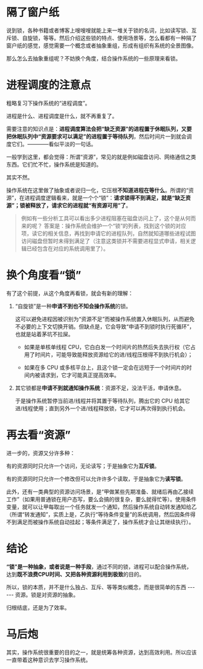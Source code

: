 # 隔了窗户纸

说到锁，各种书籍或者博客上嗖嗖嗖就能上来一堆关于锁的名词，比如读写锁、互斥锁、自旋锁，等等。然后介绍这些锁的特点、使用场景等，怎么看都有一种隔了窗户纸的感觉，感觉需要一个概念或者抽象重组，形成有组织有系统的全景图像。

那么怎么去抽象重组呢？不妨换个角度，结合操作系统的一些原理来看锁。

# 进程调度的注意点

粗略复习下操作系统的“进程调度”。

进程是什么、进程调度是什么，就不再重复了。

需要注意的知识点是：**进程调度算法会把“缺乏资源”的进程置于休眠队列，又要把休眠队列中“资源要求可以满足”的进程置于等待队列**，然后时间片一到就会调度它们。————看似平淡的一句话。

一般学到这里，都会觉得：所谓“资源”，常见的就是例如磁盘访问、网络通信之类东西。它们忙不忙，操作系统是知道的。

其实不然。

操作系统在这里做了抽象或者说归一化，它压根**不知道进程在等什么**。所谓的“资源”，在进程调度逻辑看来，就是一个个“锁”：**请求锁得不到满足，就是“缺乏资源”；锁被释放了，请求它的进程就“有资源可用”了**。

> 例如有一些分析工具可以看出多少进程阻塞在磁盘访问上了，这个是从何而来的呢？
> 答案是：操作系统会维护一个“锁”的列表，找到这个锁的对应项，读它的相关信息，再找到申请它的进程队列，自然就知道哪些进程试图访问磁盘但暂时未得到满足了（注意这类锁并不需要进程显式申请，相关逻辑已经包含在对应的系统调用里了）。

# 换个角度看“锁”

有了这个前提，从这个角度再看锁，就会有新的理解：

1. “自旋锁”是一种**申请不到也不知会操作系统**的锁。

	这可以避免进程因被识别为“资源不足”而被操作系统置入休眠队列，从而避免不必要的上下文切换开销。但缺点是，它会导致“申请不到锁时执行死循环”，也就是站着茅坑不拉屎。
	
	- 如果是单核单线程 CPU，它白白发一个时间片的热然后失去执行权（它占用了时间片，可能导致能释放资源给它的进/线程压根得不到执行机会）；
	
	- 如果在多 CPU 或多核平台上，且这个锁一定会在远短于一个时间片的时间内被请求到，它才可能真正提高效率。

2. 其它锁都是**申请不到就通知操作系统**：资源不足，没法干活，申请休息。

	于是操作系统暂停当前进/线程并将其置于等待队列，腾出它的 CPU 给其它进/线程使用；直到另外一个进/线程释放锁，它才可以再次得到执行机会。

# 再去看“资源”

进一步的，资源又分许多种：

有的资源同时只允许一个访问，无论读写；于是抽象它为**互斥锁**。

有的资源同时只允许一个修改但可以允许许多个读取，于是抽象它为**读写锁**。

此外，还有一类典型的资源访问场景，是“甲做某些先期准备、就绪后再由乙接续工作”（如果用普通锁在用户态写，要么会搞的很复杂，要么就得忙等）。使用条件变量，就可以让甲每取出一个任务就发一个通知，然后操作系统自动转发通知给乙（所谓“转发通知”，实质上是，乙执行“等待条件变量”的系统调用，然后因条件得不到满足而被操作系统自动挂起；等条件满足了，操作系统才会让其继续执行）。


# 结论

**“锁”是一种抽象，或者说是一种手段**，通过不同的锁，进程可以配合操作系统，达到**既不浪费CPU时间、又把各种资源利用到极致**的目的。

所以，锁的本质，并不是什么独占、互斥、等等类似概念，而是很简单的东西 ------ 资源。锁是对资源的抽象。

归根结底，还是为了效率。

# 马后炮

其实，操作系统很重要的目的之一，就是统筹各种资源，达到高效利用。所以应该一直带着这种意识去学习操作系统。
